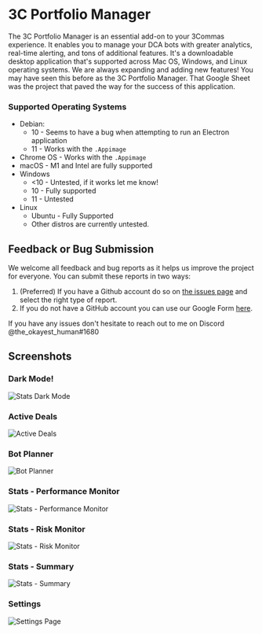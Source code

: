 # 3C Portfolio Manager

The 3C Portfolio Manager is an essential add-on to your 3Commas experience. It enables you to manage your DCA bots with greater analytics, real-time alerting, and tons of additional features. It's a downloadable desktop application that's supported across Mac OS, Windows, and Linux operating systems. We are always expanding and adding new features! You may have seen this before as the 3C Portfolio Manager. That Google Sheet was the project that paved the way for the success of this application.

### Supported Operating Systems

* Debian:
  * 10 - Seems to have a bug when attempting to run an Electron application
  * 11 - Works with the `.Appimage`
* Chrome OS - Works with the `.Appimage`
* macOS - M1 and Intel are fully supported
* Windows
  * &lt;10 - Untested, if it works let me know!
  * 10 - Fully supported
  * 11 - Untested
* Linux
  * Ubuntu - Fully Supported
  * Other distros are currently untested.

## Feedback or Bug Submission

We welcome all feedback and bug reports as it helps us improve the project for everyone. You can submit these reports in two ways:

1. \(Preferred\) If you have a Github account do so on [the issues page](https://github.com/coltoneshaw/3c-portfolio-manager/issues) and select the right type of report.
2. If you do not have a GitHub account you can use our Google Form [here](https://forms.gle/EZeXuLcR8eosikkAA).

If you have any issues don't hesitate to reach out to me on Discord @the\_okayest\_human\#1680

## Screenshots

### Dark Mode!

![Stats Dark Mode](https://user-images.githubusercontent.com/46071821/129786728-0b809352-4577-407f-9be2-0cbadf502e51.png)

### Active Deals

![Active Deals](https://user-images.githubusercontent.com/46071821/129786817-9baf215d-4dbe-4561-ae3f-5b9bfc33e8f4.png)

### Bot Planner

![Bot Planner](https://user-images.githubusercontent.com/46071821/129786825-b63830c5-f171-48af-a63c-29b90b451e50.png)

### Stats - Performance Monitor

![Stats - Performance Monitor](https://user-images.githubusercontent.com/46071821/129786830-923fa6af-1603-49ab-bbbe-f053c4d1f881.png)

### Stats - Risk Monitor

![Stats - Risk Monitor](https://user-images.githubusercontent.com/46071821/129786831-1394a978-7250-4c17-bea7-85869bfa10fa.png)

### Stats - Summary

![Stats - Summary](https://user-images.githubusercontent.com/46071821/129786832-10048284-7b3f-42bf-b3f3-287b3f87fcd0.png)

### Settings

![Settings Page](https://user-images.githubusercontent.com/46071821/129787149-8404a624-9b8b-4770-a8cf-2d0131498f3a.png)

